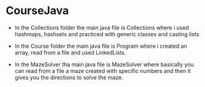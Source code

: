 # CourseJava

- In the Collections folder the main java file is Collections where i used hashmaps, hashsets and practiced with generic classes and casting lists

- In the Course folder the main java file is Program where i created an array, read from a file and used LinkedLists.

- In the MazeSolver tha main java file is MazeSolver where basically you can read from a file a maze created with specific numbers and then it gives you the directions to solve the maze.
